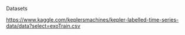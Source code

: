 Datasets

https://www.kaggle.com/keplersmachines/kepler-labelled-time-series-data/data?select=exoTrain.csv



